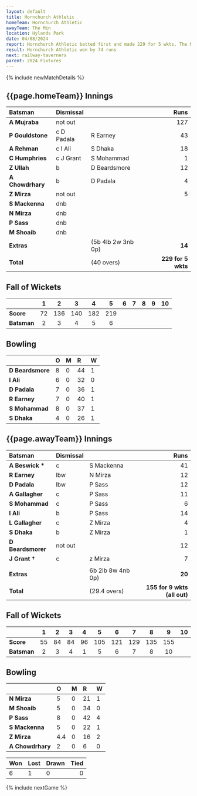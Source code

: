```yaml
---
layout: default
title: Hornchurch Athletic
homeTeam: Hornchurch Athletic
awayTeam: The Min
location: Hylands Park 
date: 04/08/2024
report: Hornchurch Athletic batted first and made 229 for 5 wkts. The Min replied with 155 for 9 wkts (all out).
result: Hornchurch Athletic won by 74 runs
next: railway-taverners
parent: 2024 Fixtures
---
```


{% include newMatchDetails %}

## {{page.homeTeam}} Innings

| Batsman | Dismissal | | Runs |
|:---|:---|---|---:|
| **A Mujraba** | not out | | 127 |
| **P Gouldstone** | c D Padala | R Earney | 43 |
| **A Rehman** | c I Ali | S Dhaka  | 18 |
| **C Humphries** | c J Grant | S Mohammad | 1 |
| **Z Ullah** | b | D Beardsmore | 12 |
| **A Chowdrhary** | b | D Padala | 4 |
| **Z Mirza** | not out |  | 5 |
| **S Mackenna** | dnb |  |  |
| **N Mirza** | dnb |  |  |
| **P Sass** | dnb |  |  |
| **M Shoaib** | dnb |  |  |
| **Extras** | | (5b 4lb 2w 3nb 0p) | **14** |
| **Total** | | (40 overs) | **229 for 5 wkts** |

## Fall of Wickets

| | 1 | 2 | 3 | 4 | 5 | 6 | 7 | 8 | 9 | 10 |
|---|:---:|:---:|:---:|:---:|:---:|:---:|:---:|:---:|:---:|:---:|
| **Score** | 72 | 136 | 140 | 182 | 219 |  |  |  |  |  |
| **Batsman** | 2  | 3  | 4 | 5 | 6 |  |  |  |  |

## Bowling

| | O | M | R | W |
|---|:---|:---|:---|:---|
| **D Beardsmore** | 8 | 0 | 44 | 1 |
| **I Ali** | 6 | 0 | 32 | 0 |
| **D Padala** | 7 | 0 | 36 | 1 |
| **R Earney** | 7 | 0 | 40 | 1 |
| **S Mohammad** | 8 | 0 | 37 | 1 |
| **S Dhaka** | 4 | 0 | 26 | 1 |

## {{page.awayTeam}} Innings

| Batsman | Dismissal | | Runs |
|:---|:---|---|---:|
| **A Beswick &#42;** | c | S Mackenna | 41 |
| **R Earney** | lbw | N Mirza | 12 |
| **D Padala** | lbw | P Sass | 12 |
| **A Gallagher** | c | P Sass | 11 |
| **S Mohammad** | c | P Sass | 6 |
| **I Ali** | b | P Sass | 14 |
| **L Gallagher** | c | Z Mirza | 4 |
| **S Dhaka** | b | Z Mirza | 1 |
| **D Beardsmorer** | not out |  |12 |
| **J Grant &#8224;** | c | z Mirza | 7 |
|  |  |  |  |
| **Extras** | | 6b 2lb 8w 4nb 0p) | **20** |
| **Total** | | (29.4 overs) | **155 for 9 wkts (all out)** |

## Fall of Wickets

| | 1 | 2 | 3 | 4 | 5 | 6 | 7 | 8 | 9 | 10 |
|---|:---:|:---:|:---:|:---:|:---:|:---:|:---:|:---:|:---:|:---:|
| **Score** | 55 | 84 | 84 | 96 | 105 | 121 | 129 | 135 | 155 |  |
| **Batsman** | 2 | 3 | 4 | 1 | 5 | 6 | 7 | 8 | 10 |  | 

## Bowling

| | O | M | R | W |
|---|:---|:---|:---|:---|
| **N Mirza** | 5 | 0 | 21 | 1 |
| **M Shoaib** | 5 | 0 | 34 | 0 |
| **P Sass** | 8 | 0 | 42 | 4 |
| **S Mackenna** | 5 | 0 | 22 | 1 |
| **Z Mirza** | 4.4 | 0 | 16 | 2 |
| **A Chowdrhary** | 2 | 0 | 6 | 0 |

| Won | Lost | Drawn | Tied |
|:---|:---|:---|---:|
| 6 | 1 | 0 | 0 |

{% include nextGame %}